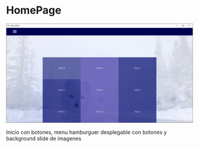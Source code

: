 # HomePage
![](https://github.com/AlonsoCasilda/HomePage/blob/master/HomePage.JPG)

Inicio con botones, menu hamburguer desplegable con botones y background slide de imagenes
